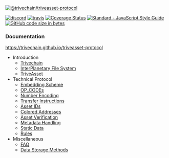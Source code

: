<a href="https://github.com/trivechain/triveasset-protocol"><img src="https://repository-images.githubusercontent.com/248946214/85909a00-7b83-11ea-9d92-ee5e30c3f12e" alt="@trivechain/triveasset-protocol"></a>
<p>
<a href="https://discord.gg/mZuXBxW"><img src="https://img.shields.io/discord/571241080373116928" alt="discord"></a>
<a href="https://travis-ci.org/trivechain/triveasset-protocol"><img src="https://img.shields.io/travis/trivechain/triveasset-protocol/master.svg" alt="travis"></a>
<a href='https://coveralls.io/github/trivechain/triveasset-protocol?branch=master'><img src='https://coveralls.io/repos/github/trivechain/triveasset-protocol/badge.svg?branch=master' alt='Coverage Status' /></a>
<a href="https://standardjs.com"><img src="https://img.shields.io/badge/code_style-standard-brightgreen.svg" alt="Standard - JavaScript Style Guide"></a>
<a href="https://github.com/trivechain/triveasset-protocol"><img alt="GitHub code size in bytes" src="https://img.shields.io/github/languages/code-size/trivechain/triveasset-protocol"></a>
</p>

### Documentation
https://trivechain.github.io/triveasset-protocol

- Introduction
    - [Trivechain](https://trivechain.github.io/triveasset-protocol/#/Trivechain.md)
    - [InterPlanetary File System](https://trivechain.github.io/triveasset-protocol/#/IPFS.md)
    - [TriveAsset](https://trivechain.github.io/triveasset-protocol/#/Triveasset.md)
- Technical Protocol
    - [Embedding Scheme](https://trivechain.github.io/triveasset-protocol/#/Embedding-Scheme.md)
    - [OP_CODEs](https://trivechain.github.io/triveasset-protocol/#/OP_CODEs.md)
    - [Number Encoding](https://trivechain.github.io/triveasset-protocol/#/Number-Encoding.md)
    - [Transfer Instructions](https://trivechain.github.io/triveasset-protocol/#/Transfer-Instructions.md)
    - [Asset IDs](https://trivechain.github.io/triveasset-protocol/#/Asset-ID.md)
    - [Colored Addresses](https://trivechain.github.io/triveasset-protocol/#/Colored-Addresses.md)
    - [Asset Verification](https://trivechain.github.io/triveasset-protocol/#/Asset-Verification.md)
    - [Metadata Handling](https://trivechain.github.io/triveasset-protocol/#/Metadata.md)
    - [Static Data](https://trivechain.github.io/triveasset-protocol/#/Static-Data.md)
    - [Rules](https://trivechain.github.io/triveasset-protocol/#/Rules.md)
- Miscellaneous
    - [FAQ](https://trivechain.github.io/triveasset-protocol/#/FAQ.md)
    - [Data Storage Methods](https://trivechain.github.io/triveasset-protocol/#/Data-Storage-Methods.md)